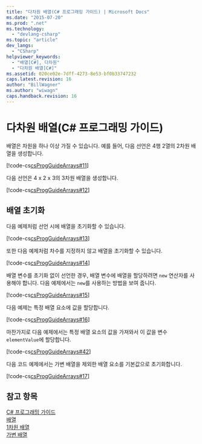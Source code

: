 ```yaml
---
title: "다차원 배열(C# 프로그래밍 가이드) | Microsoft Docs"
ms.date: "2015-07-20"
ms.prod: ".net"
ms.technology: 
  - "devlang-csharp"
ms.topic: "article"
dev_langs: 
  - "CSharp"
helpviewer_keywords: 
  - "배열[C#], 다차원"
  - "다차원 배열[C#]"
ms.assetid: 020ce02e-7dff-4273-8e53-bf0b33747232
caps.latest.revision: 16
author: "BillWagner"
ms.author: "wiwagn"
caps.handback.revision: 16
---
```

# 다차원 배열(C# 프로그래밍 가이드)
배열은 차원을 하나 이상 가질 수 있습니다.  예를 들어, 다음 선언은 4행 2열의 2차원 배열을 생성합니다.  
  
 [!code-cs[csProgGuideArrays#11](../../../csharp/programming-guide/arrays/codesnippet/CSharp/multidimensional-arrays_1.cs)]  
  
 다음 선언은 4 x 2 x 3의 3차원 배열을 생성합니다.  
  
 [!code-cs[csProgGuideArrays#12](../../../csharp/programming-guide/arrays/codesnippet/CSharp/multidimensional-arrays_2.cs)]  
  
## 배열 초기화  
 다음 예제처럼 선언 시에 배열을 초기화할 수 있습니다.  
  
 [!code-cs[csProgGuideArrays#13](../../../csharp/programming-guide/arrays/codesnippet/CSharp/multidimensional-arrays_3.cs)]  
  
 또한 다음 예제처럼 차수를 지정하지 않고 배열을 초기화할 수 있습니다.  
  
 [!code-cs[csProgGuideArrays#14](../../../csharp/programming-guide/arrays/codesnippet/CSharp/multidimensional-arrays_4.cs)]  
  
 배열 변수를 초기화 없이 선언한 경우, 배열 변수에 배열을 할당하려면 `new` 연산자를 사용해야 합니다.  다음 예제에서는 `new`를 사용하는 방법을 보여 줍니다.  
  
 [!code-cs[csProgGuideArrays#15](../../../csharp/programming-guide/arrays/codesnippet/CSharp/multidimensional-arrays_5.cs)]  
  
 다음 예제는 특정 배열 요소에 값을 할당합니다.  
  
 [!code-cs[csProgGuideArrays#16](../../../csharp/programming-guide/arrays/codesnippet/CSharp/multidimensional-arrays_6.cs)]  
  
 마찬가지로 다음 예제에서는 특정 배열 요소의 값을 가져와서 이 값을 변수 `elementValue`에 할당합니다.  
  
 [!code-cs[csProgGuideArrays#42](../../../csharp/programming-guide/arrays/codesnippet/CSharp/multidimensional-arrays_7.cs)]  
  
 다음 코드 예제에서는 가변 배열을 제외한 배열 요소를 기본값으로 초기화합니다.  
  
 [!code-cs[csProgGuideArrays#17](../../../csharp/programming-guide/arrays/codesnippet/CSharp/multidimensional-arrays_8.cs)]  
  
## 참고 항목  
 [C\# 프로그래밍 가이드](../../../csharp/programming-guide/index.md)   
 [배열](../../../csharp/programming-guide/arrays/index.md)   
 [1차원 배열](../../../csharp/programming-guide/arrays/single-dimensional-arrays.md)   
 [가변 배열](../../../csharp/programming-guide/arrays/jagged-arrays.md)